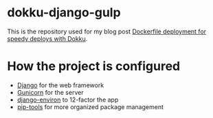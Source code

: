 # dokku-django-gulp

This is the repository used for my blog post [Dockerfile deployment for speedy deploys with Dokku].

# How the project is configured

* [Django] for the web framework
* [Gunicorn] for the server
* [django-environ] to 12-factor the app
* [pip-tools] for more organized package management

[Dockerfile deployment for speedy deploys with Dokku]:#todo
[Django]:http://djangoproject.com/
[Gunicorn]:http://gunicorn.org/
[django-environ]:https://github.com/joke2k/django-environ
[pip-tools]:https://github.com/nvie/pip-tools
